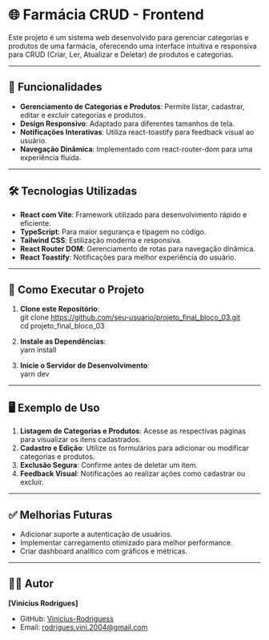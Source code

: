 # 🌐 **Farmácia CRUD - Frontend**

Este projeto é um sistema web desenvolvido para gerenciar categorias e produtos de uma farmácia, oferecendo uma interface intuitiva e responsiva para CRUD (Criar, Ler, Atualizar e Deletar) de produtos e categorias.

---

## 🚀 **Funcionalidades**

- **Gerenciamento de Categorias e Produtos**: Permite listar, cadastrar, editar e excluir categorias e produtos.
- **Design Responsivo**: Adaptado para diferentes tamanhos de tela.
- **Notificações Interativas**: Utiliza react-toastify para feedback visual ao usuário.
- **Navegação Dinâmica**: Implementado com react-router-dom para uma experiência fluida.

---

## 🛠️ **Tecnologias Utilizadas**

- **React com Vite**: Framework utilizado para desenvolvimento rápido e eficiente.
- **TypeScript**: Para maior segurança e tipagem no código.
- **Tailwind CSS**: Estilização moderna e responsiva.
- **React Router DOM**: Gerenciamento de rotas para navegação dinâmica.
- **React Toastify**: Notificações para melhor experiência do usuário.

---

## 🔧 **Como Executar o Projeto**

1. **Clone este Repositório**:  
   git clone https://github.com/seu-usuario/projeto_final_bloco_03.git  
   cd projeto_final_bloco_03  

2. **Instale as Dependências**:  
   yarn install  

3. **Inicie o Servidor de Desenvolvimento**:  
   yarn dev  

---

## 🖥️ **Exemplo de Uso**

1. **Listagem de Categorias e Produtos**: Acesse as respectivas páginas para visualizar os itens cadastrados.
2. **Cadastro e Edição**: Utilize os formulários para adicionar ou modificar categorias e produtos.
3. **Exclusão Segura**: Confirme antes de deletar um item.
4. **Feedback Visual**: Notificações ao realizar ações como cadastrar ou excluir.

---

## ✅ **Melhorias Futuras**

- Adicionar suporte a autenticação de usuários.
- Implementar carregamento otimizado para melhor performance.
- Criar dashboard analítico com gráficos e métricas.

---

## 👨‍💻 **Autor**

**[Vinicius Rodrigues]**  

- GitHub: [Vinicius-Rodriguess](https://github.com/Vinicius-Rodriguess)  
- Email: rodrigues.vini.2004@gmail.com
